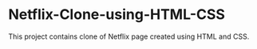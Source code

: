 # Netflix-Clone-using-HTML-CSS

This project contains clone of Netflix page created using HTML and CSS.
